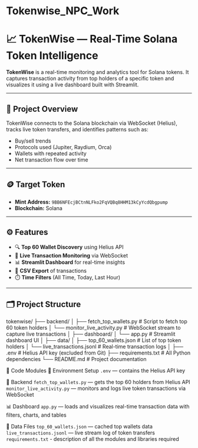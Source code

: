 # Tokenwise_NPC_Work

# 📈 TokenWise — Real-Time Solana Token Intelligence

**TokenWise** is a real-time monitoring and analytics tool for Solana tokens. It captures transaction activity from top holders of a specific token and visualizes it using a live dashboard built with Streamlit.

---

## 🧠 Project Overview

TokenWise connects to the Solana blockchain via WebSocket (Helius), tracks live token transfers, and identifies patterns such as:

- Buy/sell trends
- Protocols used (Jupiter, Raydium, Orca)
- Wallets with repeated activity
- Net transaction flow over time

---

## 🪙 Target Token

- **Mint Address:** `9BB6NFEcjBCtnNLFko2FqVQBq8HHM13kCyYcdQbgpump`
- **Blockchain:** Solana

---

## ⚙️ Features

- 🔍 **Top 60 Wallet Discovery** using Helius API
- 🔄 **Live Transaction Monitoring** via WebSocket
- 📊 **Streamlit Dashboard** for real-time insights
- 🧾 **CSV Export** of transactions
- ⏱️ **Time Filters** (All Time, Today, Last Hour)

---

## 🗂️ Project Structure

tokenwise/
├── backend/
│   ├── fetch_top_wallets.py       # Script to fetch top 60 token holders
│   └── monitor_live_activity.py   # WebSocket stream to capture live transactions
│
├── dashboard/
│   └── app.py                     # Streamlit dashboard UI
│
├── data/
│   ├── top_60_wallets.json        # List of top token holders
│   └── live_transactions.jsonl    # Real-time transaction logs
│
├── .env                           # Helius API key (excluded from Git)
├── requirements.txt               # All Python dependencies
└── README.md                      # Project documentation


🔧 Code Modules
🔐 Environment Setup
`.env` — contains the Helius API key

🧠 Backend
`fetch_top_wallets.py` — gets the top 60 holders from Helius API
`monitor_live_activity.py` — monitors and logs live token transactions via WebSocket

📊 Dashboard
`app.py` — loads and visualizes real-time transaction data with filters, charts, and tables

💾 Data Files
`top_60_wallets.json` — cached top wallets data
`live_transactions.jsonl` — live stream log of token transfers
`requirements.txt` - description of all the modules and libraries required
